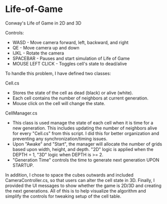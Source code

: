 # Life-of-Game
Conway's Life of Game in 2D and 3D

Controls: 
- WASD - Move camera forward, left, backward, and right
- QE - Move camera up and down
- IJKL - Rotate the camera
- SPACEBAR - Pauses and start simulation of Life of Game
- MOUSE LEFT CLICK - Toggles cell's state to dead/alive

To handle this problem, I have defined two classes:

Cell.cs
- Stores the state of the cell as dead (black) or alive (white).
- Each cell contains the number of neighbors at current generation.
- Mouse click on the cell will change the state.

CellManager.cs
- This class is used manage the state of each cell when it is time for a new generation. This includes updating the number of neighbors alive for every "Cell.cs" from this script. I did this for better organization and preventing any synchronization/timing issues.
- Upon "Awake" and "Start", the manager will allocate the number of grids based upon width, height, and depth. "2D" logic is applied when the DEPTH = 1, "3D" logic when DEPTH is >= 2.
- "Generation Time" controls the time to generate next generation UPON STARTUP.

In addition, I chose to space the cubes outwards and included CameraController.cs, so that users can alter the cell state in 3D. Finally, I provided the UI messages to show whether the game is 2D/3D and creating the next generations. All of this is to help visualize the algorithm and simplify the controls for tweaking setup of the cell table.
